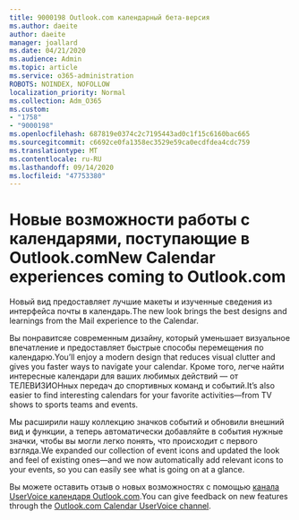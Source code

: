 ```yaml
---
title: 9000198 Outlook.com календарный бета-версия
ms.author: daeite
author: daeite
manager: joallard
ms.date: 04/21/2020
ms.audience: Admin
ms.topic: article
ms.service: o365-administration
ROBOTS: NOINDEX, NOFOLLOW
localization_priority: Normal
ms.collection: Adm_O365
ms.custom:
- "1758"
- "9000198"
ms.openlocfilehash: 687819e0374c2c7195443ad0c1f15c6160bac665
ms.sourcegitcommit: c6692ce0fa1358ec3529e59ca0ecdfdea4cdc759
ms.translationtype: MT
ms.contentlocale: ru-RU
ms.lasthandoff: 09/14/2020
ms.locfileid: "47753380"
---
```

# <a name="new-calendar-experiences-coming-to-outlookcom"></a><span data-ttu-id="8d4c1-102">Новые возможности работы с календарями, поступающие в Outlook.com</span><span class="sxs-lookup"><span data-stu-id="8d4c1-102">New Calendar experiences coming to Outlook.com</span></span>

<span data-ttu-id="8d4c1-103">Новый вид предоставляет лучшие макеты и изученные сведения из интерфейса почты в календарь.</span><span class="sxs-lookup"><span data-stu-id="8d4c1-103">The new look brings the best designs and learnings from the Mail experience to the Calendar.</span></span>

<span data-ttu-id="8d4c1-104">Вы понравитсяе современным дизайну, который уменьшает визуальное впечатление и предоставляет быстрые способы перемещения по календарю.</span><span class="sxs-lookup"><span data-stu-id="8d4c1-104">You’ll enjoy a modern design that reduces visual clutter and gives you faster ways to navigate your calendar.</span></span> <span data-ttu-id="8d4c1-105">Кроме того, легче найти интересные календари для ваших любимых действий — от ТЕЛЕВИЗИОНных передач до спортивных команд и событий.</span><span class="sxs-lookup"><span data-stu-id="8d4c1-105">It’s also easier to find interesting calendars for your favorite activities—from TV shows to sports teams and events.</span></span>

<span data-ttu-id="8d4c1-106">Мы расширили нашу коллекцию значков событий и обновили внешний вид и функции, а теперь автоматически добавляйте в события нужные значки, чтобы вы могли легко понять, что происходит с первого взгляда.</span><span class="sxs-lookup"><span data-stu-id="8d4c1-106">We expanded our collection of event icons and updated the look and feel of existing ones—and we now automatically add relevant icons to your events, so you can easily see what is going on at a glance.</span></span>

<span data-ttu-id="8d4c1-107">Вы можете оставить отзыв о новых возможностях с помощью [канала UserVoice календаря Outlook.com](https://go.microsoft.com/fwlink/?linkid=2103075).</span><span class="sxs-lookup"><span data-stu-id="8d4c1-107">You can give feedback on new features through the [Outlook.com Calendar UserVoice channel](https://go.microsoft.com/fwlink/?linkid=2103075).</span></span>
